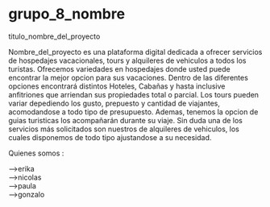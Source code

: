 # grupo_8_nombre

titulo_nombre_del_proyecto

Nombre_del_proyecto es una plataforma digital dedicada a ofrecer servicios de hospedajes vacacionales, tours y alquileres de vehiculos a todos los turistas. Ofrecemos variedades en hospedajes donde usted puede encontrar la mejor opcion para sus vacaciones. Dentro de las diferentes opciones encontrará distintos Hoteles, Cabañas y hasta inclusive anfitriones que arriendan sus propiedades total o parcial. 
Los tours pueden variar depediendo los gusto, prepuesto y cantidad de viajantes, acomodandose a todo tipo de presupuesto. Ademas, tenemos la opcion de guias turisticas los acompañarán durante su viaje.
Sin duda una de los servicios más solicitados son nuestros de alquileres de vehiculos, los cuales disponemos de todo tipo ajustandose a su necesidad. 

Quienes somos :

-->erika  
-->nicolas    
-->paula   
-->gonzalo

